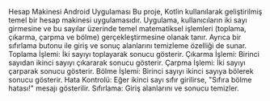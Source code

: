 Hesap Makinesi Android Uygulaması
Bu proje, Kotlin kullanılarak geliştirilmiş temel bir hesap makinesi uygulamasıdır. 
Uygulama, kullanıcıların iki sayı girmesine ve bu sayılar üzerinde temel matematiksel işlemleri (toplama, çıkarma, çarpma ve bölme) gerçekleştirmesine olanak tanır. 
Ayrıca bir sıfırlama butonu ile giriş ve sonuç alanlarını temizleme özelliği de sunar.
Toplama İşlemi: İki sayıyı toplayarak sonucu gösterir.
Çıkarma İşlemi: Birinci sayıdan ikinci sayıyı çıkararak sonucu gösterir.
Çarpma İşlemi: İki sayıyı çarparak sonucu gösterir.
Bölme İşlemi: Birinci sayıyı ikinci sayıya bölerek sonucu gösterir.
  Hata Kontrolü: Eğer ikinci sayı sıfır girilirse, "Sıfıra bölme hatası!" mesajı gösterilir.
Sıfırlama: Giriş alanlarını ve sonucu temizler.
